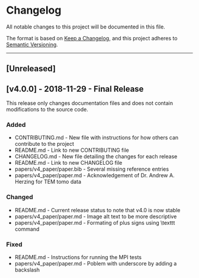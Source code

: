 # Changelog
All notable changes to this project will be documented in this file.

The format is based on [Keep a Changelog](https://keepachangelog.com/en/1.0.0/),
and this project adheres to [Semantic Versioning](https://semver.org/spec/v2.0.0.html).

--------------------------------------------------------------------------------------------------------------------------------

## [Unreleased]

## [v4.0.0] - 2018-11-29 - Final Release

This release only changes documentation files and does not contain modifications to the source code.

### Added
- CONTRIBUTING.md - New file with instructions for how others can contribute to the project
- README.md - Link to new CONTRIBUTING file
- CHANGELOG.md - New file detailing the changes for each release
- README.md - Link to new CHANGELOG file
- papers/v4_paper/paper.bib - Several missing reference entries
- papers/v4_paper/paper.md - Acknowledgement of Dr. Andrew A. Herzing for TEM tomo data

### Changed
- README.md - Current release status to note that v4.0 is now stable
- papers/v4_paper/paper.md - Image alt text to be more descriptive
- papers/v4_paper/paper.md - Formating of plus signs using \texttt command

### Fixed
- README.md - Instructions for running the MPI tests
- papers/v4_paper/paper.md - Poblem with underscore by adding a backslash
